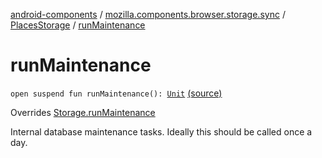 [android-components](../../index.md) / [mozilla.components.browser.storage.sync](../index.md) / [PlacesStorage](index.md) / [runMaintenance](./run-maintenance.md)

# runMaintenance

`open suspend fun runMaintenance(): `[`Unit`](https://kotlinlang.org/api/latest/jvm/stdlib/kotlin/-unit/index.html) [(source)](https://github.com/mozilla-mobile/android-components/blob/master/components/browser/storage-sync/src/main/java/mozilla/components/browser/storage/sync/PlacesStorage.kt#L60)

Overrides [Storage.runMaintenance](../../mozilla.components.concept.storage/-storage/run-maintenance.md)

Internal database maintenance tasks. Ideally this should be called once a day.

